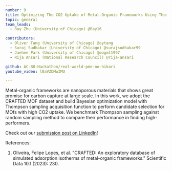 ```yaml
---
number: 9
title: Optimizing The CO2 Uptake of Metal-Organic Frameworks Using Thompson Sampling
topic: general
team_leads:
  - Ray Zhu (University of Chicago) @Ray16

contributors:
  - Oliver Tang (University of Chicago) @oytang
  - Suraj Sudhakar (University of Chicago) @surajsudhakar99
  - Jaehee Park (University of Chicago) @wogml1997
  - Rija Ansari (National Research Council) @rija-ansari

github: AC-BO-Hackathon/real-world-pme-no-hikari
youtube_video: l0aVZDMwIMU

---
```


Metal-organic frameworks are nanoporous materials that shows great promise for carbon capture at large scale. In this work, we adopt the CRAFTED MOF dataset and build Bayesian optimization model with Thompson sampling acquisition function to perform candidate selection for MOfs with high CO2 uptake. We benchmark Thompson sampling against random sampling method to compare their performance in finding high-performers.

Check out our [submission post on LinkedIn](https://www.linkedin.com/posts/zhu-ruijie_bohackathon-activity-7179561981610262528-mY-_)!

References:

1. Oliveira, Felipe Lopes, et al. "CRAFTED: An exploratory database of simulated adsorption isotherms of metal-organic frameworks." Scientific Data 10.1 (2023): 230.
